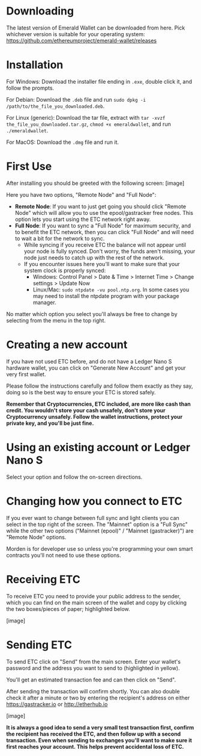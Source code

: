 # Downloading
The latest version of Emerald Wallet can be downloaded from here. Pick whichever version is suitable for your operating system: https://github.com/ethereumproject/emerald-wallet/releases

# Installation
For Windows: Download the installer file ending in `.exe`, double click it, and follow the prompts.

For Debian: Download the `.deb` file and run `sudo dpkg -i /path/to/the_file_you_downloaded.deb`.

For Linux (generic): Download the tar file, extract with `tar -xvzf the_file_you_downloaded.tar.gz`, `chmod +x emeraldwallet`, and run `./emeraldwallet`.

For MacOS: Download the `.dmg` file and run it.

# First Use

After installing you should be greeted with the following screen:
[image]

Here you have two options, "Remote Node" and "Full Node":

* **Remote Node**: If you want to just get going you should click "Remote Node" which will allow you to use the epool/gastracker free nodes. This option lets you start using the ETC network right away.
* **Full Node**: If you want to sync a "Full Node" for maximum security, and to benefit the ETC network, then you can click "Full Node" and will need to wait a bit for the network to sync.
	* While syncing if you receive ETC the balance will not appear until your node is fully synced. Don't worry, the funds aren't missing, your node just needs to catch up with the rest of the network.
	* If you encounter issues here you'll want to make sure that your system clock is properly synced:
		* Windows: Control Panel > Date & Time > Internet Time > Change settings > Update Now
		* Linux/Mac: `sudo ntpdate -vu pool.ntp.org`. In some cases you may need to install the ntpdate program with your package manager.
		
No matter which option you select you'll always be free to change by selecting from the menu in the top right.

# Creating a new account

If you have not used ETC before, and do not have a Ledger Nano S hardware wallet, you can click on "Generate New Account" and get your very first wallet. 

Please follow the instructions carefully and follow them exactly as they say, doing so is the best way to ensure your ETC is stored safely.

**Remember that Cryptocurrencies, ETC included, are more like cash than credit. You wouldn't store your cash unsafely, don't store your Cryptocurrency unsafely. Follow the wallet instructions, protect your private key, and you'll be just fine.**

# Using an existing account or Ledger Nano S

Select your option and follow the on-screen directions.

# Changing how you connect to ETC
If you ever want to change between full sync and light clients you can select in the top right of the screen. The "Mainnet" option is a "Full Sync" while the other two options ("Mainnet (epool)" / "Mainnet (gastracker)") are "Remote Node" options.

Morden is for developer use so unless you're programming your own smart contracts you'll not need to use these options.

# Receiving ETC
To receive ETC you need to provide your public address to the sender, which you can find on the main screen of the wallet and copy by clicking the two boxes/pieces of paper; highlighted below.

[image]

# Sending ETC
To send ETC click on "Send" from the main screen. Enter your wallet's password and the address you want to send to (highlighted in yellow).

You'll get an estimated transaction fee and can then click on "Send".

After sending the transaction will confirm shortly. You can also double check it after a minute or two by entering the recipient's address on either https://gastracker.io or http://etherhub.io

[image]

**It is always a good idea to send a very small test transaction first, confirm the recipient has received the ETC, and then follow up with a second transaction. Even when sending to exchanges you'll want to make sure it first reaches your account. This helps prevent accidental loss of ETC.**
